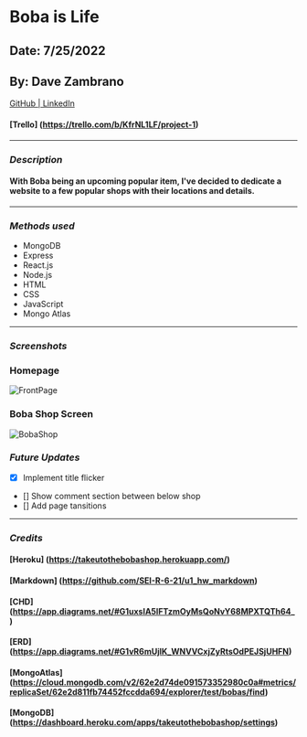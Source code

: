 # Boba is Life

## Date: 7/25/2022

## By: Dave Zambrano

[GitHub | LinkedIn](https://github.com/dzambr13)

#### [Trello] (https://trello.com/b/KfrNL1LF/project-1)

---

### **_Description_**

#### With Boba being an upcoming popular item, I've decided to dedicate a website to a few popular shops with their locations and details.

---

### **_Methods used_**

- MongoDB
- Express
- React.js
- Node.js
- HTML
- CSS
- JavaScript
- Mongo Atlas

---

### **_Screenshots_**

### Homepage

![FrontPage](https://media.discordapp.net/attachments/626597292769673217/1013645771243012128/unknown.png?width=805&height=385)

### Boba Shop Screen

![BobaShop](https://cdn.discordapp.com/attachments/994991543712751756/1002592190628905030/unknown.png)

### **_Future Updates_**

- [x] Implement title flicker
- [] Show comment section between below shop
- [] Add page tansitions

---

### **_Credits_**

#### [Heroku] (https://takeutothebobashop.herokuapp.com/)

#### [Markdown] (https://github.com/SEI-R-6-21/u1_hw_markdown)

#### [CHD] (https://app.diagrams.net/#G1uxsIA5IFTzmOyMsQoNvY68MPXTQTh64_)

#### [ERD] (https://app.diagrams.net/#G1vR6mUjlK_WNVVCxjZyRtsOdPEJSjUHFN)

#### [MongoAtlas] (https://cloud.mongodb.com/v2/62e2d74de091573352980c0a#metrics/replicaSet/62e2d811fb74452fccdda694/explorer/test/bobas/find)

#### [MongoDB] (https://dashboard.heroku.com/apps/takeutothebobashop/settings)
